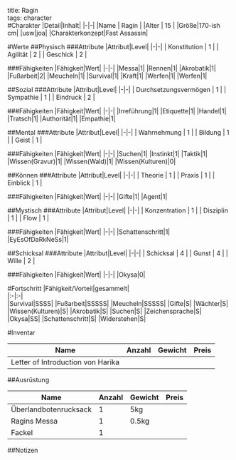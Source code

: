 title: Ragin  
tags: character  
#Charakter
|Detail|Inhalt|
|-|-|
|Name | Ragin |
|Alter | 15 |
|Größe|170-ish cm|
|usw|joa|
|Charakterkonzept|Fast Assassin|

#Werte
##Physisch
###Attribute
|Attribut|Level|
|-|-|
| Konstitution | 1 |
| Agilität | 2 |
| Geschick | 2 |

###Fähigkeiten
|Fähigkeit|Wert|
|-|-|
|Messa|1|
|Rennen|1|
|Akrobatik|1|
|Fußarbeit|2|
|Meucheln|1|
|Survival|1|
|Kraft|1|
|Werfen|1|
|Werfen|1|



##Sozial
###Attribute 
|Attribut|Level|
|-|-|
| Durchsetzungsvermögen | 1 |
| Sympathie | 1 |
| Eindruck | 2 |


###Fähigkeiten
|Fähigkeit|Wert|
|-|-|
|Irreführung|1|
|Etiquette|1|
|Handel|1|
|Tratsch|1|
|Authorität|1|
|Empathie|1|


##Mental
###Attribute 
|Attribut|Level|
|-|-|
| Wahrnehmung | 1 |
| Bildung | 1 |
| Geist | 1 |


###Fähigkeiten
|Fähigkeit|Wert|
|-|-|
|Suchen|1|
|Instinkt|1|
|Taktik|1|
|Wissen(Gravur)|1|
|Wissen(Wald)|1|
|Wissen(Kulturen)|0|


##Können
###Attribute 
|Attribut|Level|
|-|-|
| Theorie | 1 |
| Praxis | 1 |
| Einblick | 1 |


###Fähigkeiten
|Fähigkeit|Wert|
|-|-|
|Gifte|1|
|Agent|1|

##Mystisch
###Attribute 
|Attribut|Level|
|-|-|
| Konzentration | 1 |
| Disziplin | 1 |
| Flow | 1 |


###Fähigkeiten
|Fähigkeit|Wert|
|-|-|
|Schattenschritt|1|
|EyEsOfDaRkNeSs|1|

##Schicksal
###Attribute 
|Attribut|Level|
|-|-|
| Schicksal | 4 |
| Gunst | 4 |
| Wille | 2 |

###Fähigkeiten
|Fähigkeit|Wert|
|-|-|
|Okysa|0|

#Fortschritt
|Fähigkeit/Vorteil|gesammelt|  
|:-|:-|  
|Survival|SSSS|
|Fußarbeit|SSSSS|
|Meucheln|SSSSS|
|Gifte|S|
|Wächter|S|
|Wissen(Kulturen)|S|
|Akrobatik|S|
|Suchen|S|
|Zeichensprache|S|
|Okysa|SS|
|Schattenschritt|S|
|Widerstehen|S|

#Inventar

|Name|Anzahl|Gewicht|Preis|
|---|---|---|---|
|Letter of Introduction von Harika||||

##Ausrüstung

|Name|Anzahl|Gewicht|Preis|
|---|---|---|---|
|Überlandbotenrucksack|1|5kg||
|Ragins Messa|1|0.5kg||
|Fackel|1|||

##Notizen

